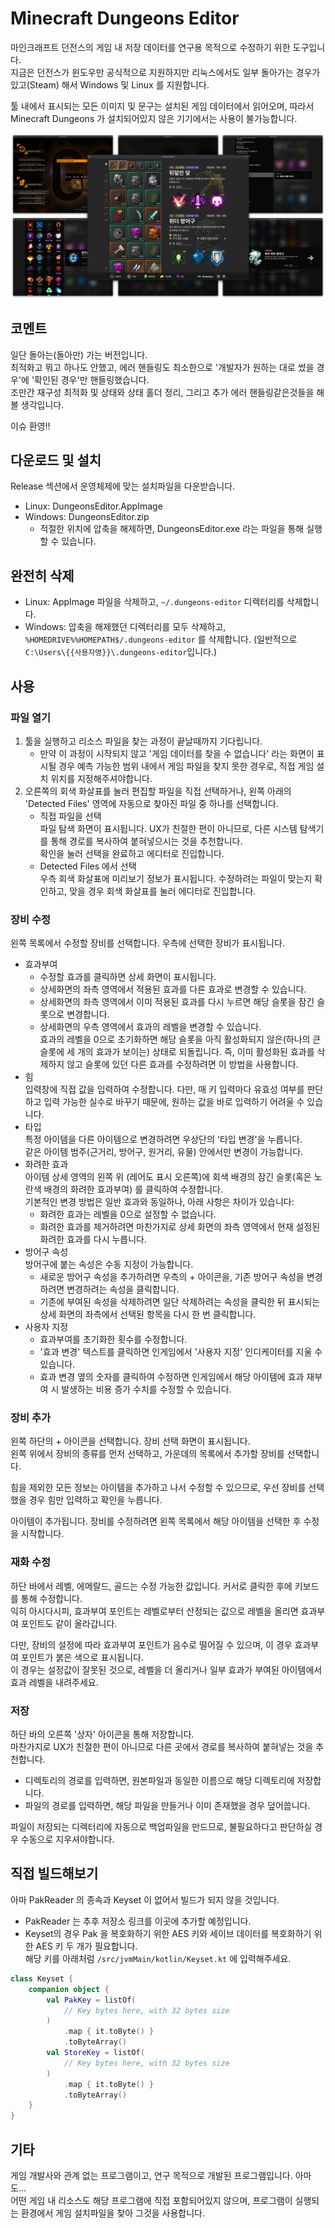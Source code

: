 # Minecraft Dungeons Editor

마인크래프트 던전스의 게임 내 저장 데이터를 연구용 목적으로 수정하기 위한 도구입니다.  
지금은 던전스가 윈도우만 공식적으로 지원하지만 리눅스에서도 일부 돌아가는 경우가 있고(Steam) 해서 Windows 및 Linux 를 지원합니다.

툴 내에서 표시되는 모든 이미지 및 문구는 설치된 게임 데이터에서 읽어오며, 따라서 Minecraft Dungeons 가 설치되어있지 않은 기기에서는 사용이 불가능합니다.   

![미리보기 이미지](./preview.png)

## 코멘트
일단 돌아는(돌아만) 가는 버전입니다.  
최적화고 뭐고 하나도 안했고, 에러 핸들링도 최소한으로 '개발자가 원하는 대로 썼을 경우'에 '확인된 경우'만 핸들링했습니다.  
조만간 재구성 최적화 및 상태와 상태 홀더 정리, 그리고 추가 에러 핸들링같은것들을 해볼 생각입니다.  

이슈 환영!!

## 다운로드 및 설치
Release 섹션에서 운영체제에 맞는 설치파일을 다운받습니다.
- Linux: DungeonsEditor.AppImage
- Windows: DungeonsEditor.zip
  - 적절한 위치에 압축을 해제하면, DungeonsEditor.exe 라는 파일을 통해 실행할 수 있습니다.

## 완전히 삭제
- Linux: AppImage 파일을 삭제하고, `~/.dungeons-editor` 디렉터리를 삭제합니다.
- Windows: 압축을 해제했던 디렉터리를 모두 삭제하고, `%HOMEDRIVE%%HOMEPATH$/.dungeons-editor` 를 삭제합니다. (일반적으로 `C:\Users\{{사용자명}}\.dungeons-editor`입니다.)

## 사용
### 파일 열기
1. 툴을 실행하고 리소스 파일을 찾는 과정이 끝날때까지 기다립니다.
    - 만약 이 과정이 시작되지 않고 '게임 데이터를 찾을 수 없습니다' 라는 화면이 표시될 경우 예측 가능한 범위 내에서 게임 파일을 찾지 못한 경우로, 직접 게임 설치 위치를 지정해주셔야합니다.
2. 오른쪽의 회색 화살표를 눌러 편집할 파일을 직접 선택하거나, 왼쪽 아래의 'Detected Files' 영역에 자동으로 찾아진 파일 중 하나를 선택합니다.
    - 직접 파일을 선택  
      파일 탐색 화면이 표시됩니다. UX가 친절한 편이 아니므로, 다른 시스템 탐색기를 통해 경로를 복사하여 붙혀넣으시는 것을 추천합니다.  
      확인을 눌러 선택을 완료하고 에디터로 진입합니다.
    - Detected Files 에서 선택  
      우측 회색 화살표에 미리보기 정보가 표시됩니다. 수정하려는 파일이 맞는지 확인하고, 맞을 경우 회색 화살표를 눌러 에디터로 진입합니다.

### 장비 수정
왼쪽 목록에서 수정할 장비를 선택합니다. 우측에 선택한 장비가 표시됩니다.
- 효과부여
   - 수정할 효과를 클릭하면 상세 화면이 표시됩니다.
   - 상세화면의 좌측 영역에서 적용된 효과를 다른 효과로 변경할 수 있습니다.
   - 상세화면의 좌측 영역에서 이미 적용된 효과를 다시 누르면 해당 슬롯을 잠긴 슬롯으로 변경합니다.
   - 상세화면의 우측 영역에서 효과의 레벨을 변경할 수 있습니다.  
     효과의 레벨을 0으로 초기화하면 해당 슬롯을 아직 활성화되지 않은(하나의 큰 슬롯에 세 개의 효과가 보이는) 상태로 되돌립니다. 즉, 이미 활성화된 효과를 삭제하지 않고 슬롯에 있던 다른 효과를 수정하려면 이 방법을 사용합니다.
- 힘  
  입력창에 직접 값을 입력하여 수정합니다.
  다만, 매 키 입력마다 유효성 여부를 판단하고 입력 가능한 실수로 바꾸기 때문에, 원하는 값을 바로 입력하기 어려울 수 있습니다.
- 타입  
  특정 아이템을 다른 아이템으로 변경하려면 우상단의 '타입 변경'을 누릅니다.  
  같은 아이템 범주(근거리, 방어구, 원거리, 유물) 안에서만 변경이 가능합니다.
- 화려한 효과  
  아이템 상세 영역의 왼쪽 위 (레어도 표시 오른쪽)에 회색 배경의 잠긴 슬롯(혹은 노란색 배경의 화려한 효과부여) 를 클릭하여 수정합니다.  
  기본적인 변경 방법은 일반 효과와 동일하나, 아래 사항은 차이가 있습니다:
   - 화려한 효과는 레벨을 0으로 설정할 수 없습니다. 
   - 화려한 효과를 제거하려면 마찬가지로 상세 화면의 좌측 영역에서 현재 설정된 화려한 효과를 다시 누릅니다.
- 방어구 속성  
  방어구에 붙는 속성은 수동 지정이 가능합니다.
  - 새로운 방어구 속성을 추가하려면 우측의 + 아이콘을, 기존 방어구 속성을 변경하려면 변경하려는 속성을 클릭합니다.
  - 기존에 부여된 속성을 삭제하려면 일단 삭제하려는 속성을 클릭한 뒤 표시되는 상세 화면의 좌측에서 선택된 항목을 다시 한 번 클릭합니다. 
- 사용자 지정
  - 효과부여를 초기화한 횟수를 수정합니다.
  - '효과 변경' 텍스트를 클릭하면 인게임에서 '사용자 지정' 인디케이터를 지울 수 있습니다.
  - 효과 변경 옆의 숫자를 클릭하여 수정하면 인게임에서 해당 아이템에 효과 재부여 시 발생하는 비용 증가 수치를 수정할 수 있습니다.

### 장비 추가
왼쪽 하단의 + 아이콘을 선택합니다. 장비 선택 화면이 표시됩니다.  
왼쪽 위에서 장비의 종류를 먼저 선택하고, 가운데의 목록에서 추가할 장비를 선택합니다.  

힘을 제외한 모든 정보는 아이템을 추가하고 나서 수정할 수 있으므로, 우선 장비를 선택했을 경우 힘만 입력하고 확인을 누릅니다.  

아이템이 추가됩니다. 장비를 수정하려면 왼쪽 목록에서 해당 아이템을 선택한 후 수정을 시작합니다.

### 재화 수정
하단 바에서 레벨, 에메랄드, 골드는 수정 가능한 값입니다. 커서로 클릭한 후에 키보드를 통해 수정합니다.  
익히 아시다시피, 효과부여 포인트는 레벨로부터 산정되는 값으로 레벨을 올리면 효과부여 포인트도 같이 올라갑니다.  

다만, 장비의 설정에 따라 효과부여 포인트가 음수로 떨어질 수 있으며, 이 경우 효과부여 포인트가 붉은 색으로 표시됩니다.  
이 경우는 설정값이 잘못된 것으로, 레벨을 더 올리거나 일부 효과가 부여된 아이템에서 효과 레벨을 내려주세요.

### 저장
하단 바의 오른쪽 '상자' 아이콘을 통해 저장합니다.  
마찬가지로 UX가 친절한 편이 아니므로 다른 곳에서 경로를 복사하여 붙혀넣는 것을 추천합니다.  

- 디렉토리의 경로를 입력하면, 원본파일과 동일한 이름으로 해당 디렉토리에 저장합니다.
- 파일의 경로를 입력하면, 해당 파일을 만들거나 이미 존재했을 경우 덮어씁니다.

파일이 저장되는 디렉터리에 자동으로 백업파일을 만드므로, 불필요하다고 판단하실 경우 수동으로 지우셔야합니다.

## 직접 빌드해보기
아마 PakReader 의 종속과 Keyset 이 없어서 빌드가 되지 않을 것입니다.  
- PakReader 는 추후 저장소 링크를 이곳에 추가할 예정입니다.
- Keyset의 경우 Pak 을 복호화하기 위한 AES 키와 세이브 데이터를 복호화하기 위한 AES 키 두 개가 필요합니다.  
  해당 키를 아래처럼 `/src/jvmMain/kotlin/Keyset.kt` 에 입력해주세요.

```kotlin
class Keyset {
    companion object {
        val PakKey = listOf(
            // Key bytes here, with 32 bytes size
        )
            .map { it.toByte() }
            .toByteArray()
        val StoreKey = listOf(
            // Key bytes here, with 32 bytes size
        )
            .map { it.toByte() }
            .toByteArray()
    }
}
```

## 기타
게임 개발사와 관계 없는 프로그램이고, 연구 목적으로 개발된 프로그램입니다. 아마도...  
어떤 게임 내 리소스도 해당 프로그램에 직접 포함되어있지 않으며, 프로그램이 실행되는 환경에서 게임 설치파일을 찾아 그것을 사용합니다.   
